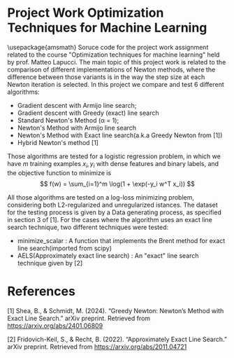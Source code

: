 # Project Work Optimization Techniques for Machine Learning 


\usepackage{amsmath}
Soruce code for the project work assignment related to the course "Optimization techniques for machine learning" held by prof. Matteo Lapucci. 
The main topic of this project work is related to the comparison of different implementations of Newton methods, where the difference between those variants is in the way the step size at each Newton iteration is selected.
In this project we compare and test 6 different algorithms:
<ul>
  <li>Gradient descent with Armijo line search;</li>
  <li>Gradient descent with Greedy (exact) line search</li>
  <li>Standard Newton's Method (α = 1);</li>
  <li>Newton's Method with Armijo line search</li>
  <li>Newton's Method with Exact line search(a.k.a Greedy Newton from [1])</li>
  <li>Hybrid Newton's method [1]</li>
</ul>

Those algorithms are tested for a logistic regression problem, in which we have $m$ training examples ${x_i,y_i}$ with dense features and binary labels, and the objective function to minimize is 
$$
f(w) = \sum_{i=1}^m \log(1 + \exp(-y_i w^T x_i))
$$

All those algorithms are tested on a log-loss minimizing problem, considering both L2-regularized and unregularized istances. The dataset for the testing process is given by a Data generating process, as specified in section 3 of [1]. For the cases where the 
algorithm uses an exact line search technique, two different techniques were tested: 
<ul>
  <li>minimize_scalar : A function that implements the Brent method for exact line search(imported from scipy)</li>
  <li>AELS(Approximately exact line search) : An "exact" line search technique given by [2] </li>
</ul>



<h1>References</h1>

[1]   Shea, B., & Schmidt, M. (2024). “Greedy Newton: Newton’s Method with Exact Line Search.” arXiv preprint. Retrieved from <a href="https://arxiv.org/abs/2401.06809">https://arxiv.org/abs/2401.06809</a>

[2]   Fridovich-Keil, S., & Recht, B. (2022). “Approximately Exact Line Search.” arXiv preprint. Retrieved from <a href="https://arxiv.org/abs/2011.04721">https://arxiv.org/abs/2011.04721</a>
